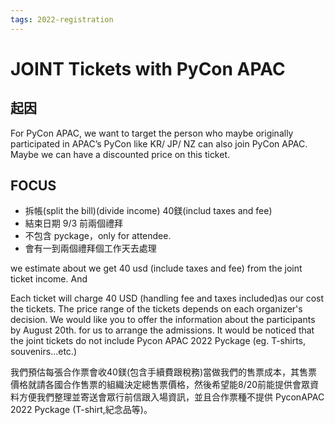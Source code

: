 ```yaml
---
tags: 2022-registration
---
```


# JOINT Tickets with PyCon APAC

## 起因
For PyCon APAC, we want to target the person who maybe originally participated in APAC’s PyCon like KR/ JP/ NZ can also join PyCon APAC. Maybe we can have a discounted price on this ticket.


## FOCUS
- 拆帳(split the bill)(divide income)
	40鎂(includ taxes and fee)
- 結束日期 9/3 前兩個禮拜
- 不包含 pyckage，only for attendee.
- 會有一到兩個禮拜個工作天去處理

we estimate about we get 40 usd (include taxes and fee) from the joint ticket income. And

Each ticket will charge 40 USD (handling fee and taxes included)as our cost the tickets. The price range of the tickets depends on each organizer's decision. We would like you to offer the information about the participants by August 20th. for us to arrange the admissions. 
It would be noticed that the joint tickets do not include Pycon APAC 2022 Pyckage (eg. T-shirts, souvenirs...etc.)

我們預估每張合作票會收40鎂(包含手續費跟稅務)當做我們的售票成本，其售票價格就請各國合作售票的組織決定總售票價格，然後希望能8/20前能提供會眾資料方便我們整理並寄送會眾行前信跟入場資訊，並且合作票種不提供 PyconAPAC 2022 Pyckage (T-shirt,紀念品等)。
